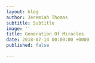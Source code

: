 ```yaml
---
layout: blog
author: Jeremiah Thomas
subtitle: Subtitle
image: ''
title: Generation Of Miracles
date: 2018-07-14 00:00:00 +0000
published: false

---
```

